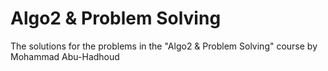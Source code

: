 # Algo2 & Problem Solving
The solutions for the problems in the "Algo2 & Problem Solving" course by Mohammad Abu-Hadhoud 
